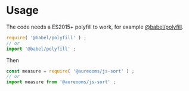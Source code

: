 # Usage
The code needs a ES2015+ polyfill to work, for example
[@babel/polyfill](https://babeljs.io/docs/usage/polyfill).
```js
require( '@babel/polyfill' ) ;
// or
import '@babel/polyfill' ;
```

Then
```js
const measure = require( '@aureooms/js-sort' ) ;
// or
import measure from '@aureooms/js-sort' ;
```
